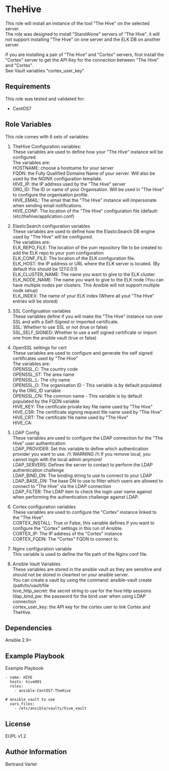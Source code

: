 TheHive
=========

This role will install an instance of the tool "The Hive" on the selected server.  
The role was designed to install "StandAlone" servers of "The Hive", it will not support installing "The Hive" on one server and the ELK DB on another server.  

If you are installing a pair of "The Hive" and "Cortex" servers, first install the "Cortex" server to get the API Key for the connection between "The Hive" and "Cortex".  
See Vault variables "cortex_user_key"  

Requirements
------------

This role was tested and validated for:

 - CentOS7

Role Variables
--------------

This role comes with 6 sets of variables:

 1) TheHive Configuration variables:  
    These variables are used to define how your "The Hive" instance will be configured.  
    The variables are:  
    HOSTNAME: choose a hostname for your server  
    FQDN: the Fully Qualified Domaine Name of your server. Will also be used by the NGINX configuration template.    
    HIVE_IP: the IP address used by the "The Hive" server  
    ORG_ID: The ID or name of your Organisation. Will be used in "The Hive" to configure the organisation profile.  
    HIVE_EMAIL: The email that the "The Hive" instance will impersonate when sending email notifications.  
    HIVE_CONF: The location of the "The Hive" configuration file (default: /etc/thehive/application.conf)  

 2) ElasticSearch configuration variables  
    These variables are used to define how the ElasticSearch DB engine used by "The Hive" will be configured.  
    The variables are:  
    ELK_REPO_FILE: The location of the yum repository file to be created to add the ELK repo to your yum configuration  
    ELK_CONF_FILE: The location of the ELK configuration file.  
    ELK_HOST: the IP address or URL where the ELK server is located. (By default this should be 127.0.0.1)  
    ELK_CLUSTER_NAME: The name you want to give to the ELK cluster  
    ELK_NODE_NAME: The name you want to give to the ELK node (You can have multiple nodes per clusters. This Ansible will not support multiple node setup)  
    ELK_INDEX: The name of your ELK index (Where all yout "The Hive" entries will be stored)  

 3) SSL Configruation variables  
    These variables define if you will make the "The Hive" instance run over SSL and with a Self-Signed or Imported certificate.  
    SSL: Whether to use SSL or not (true or false)  
    SSL_SELF_SIGNED: Whether to use a self signed certificate or import one from the ansible vault (true or false)  

 4) OpenSSL settings for cert  
    These variables are used to configure and generate the self signed certificates used by "The Hive"  
    The variables are:  
    OPENSSL_C: The country code  
    OPENSSL_ST: The area name  
    OPENSSL_L: The city name  
    OPENSSL_O: The organisation ID - This variable is by default populated by the ORG_ID variable  
    OPENSSL_CN: The common name - This variable is by default populated by the FQDN variable  
    HIVE_KEY: The certificate private key file name used by "The Hive"  
    HIVE_CSR: The certificate signing request file name used by "The Hive"  
    HIVE_CRT: The certificate file name used by "The Hive"  
    HIVE_CA:  

 5) LDAP Config  
    These variables are used to configure the LDAP connection for the "The Hive" user authentication  
    LDAP_PROVIDER: Set this variable to define which authentication provider you want to use. /!\ WARNING /!\ If you remove local, you cannot login with the local admin anymore!  
    LDAP_SERVERS: Defines the server to contact to perform the LDAP authentication challenge  
    LDAP_BIND_DN: The binding string to use to connect to your LDAP  
    LDAP_BASE_DN: The base DN to use to filter which users are allowed to connect to "The Hive" via the LDAP connection  
    LDAP_FILTER: The LDAP item to check the login user name against when performing the authentication challenge against LDAP.  

 6) Cortex configuration variables  
    These variables are used to configure the "Cortex" instance linked to the "The Hive".  
    CORTEX_INSTALL: True or False, this variable defines if you want to configure the "Cortex" settings in this run of Ansible.  
    CORTEX_IP: The IP address of the "Cortex" instance  
    CORTEX_FQDN: The "Cortex" FQDN to connect to.  

 7) Nginx configuration variable  
    This variable is used to define the file path of the Nginx conf file.  

 8) Ansible Vault Variables  
    These variables are stored in the ansible vault as they are sensitive and should not be stored in cleartext on your ansible server.  
    You can create a vault by using the command: ansible-vault create /path/to/vault/file  
    hive_http_secret: the secret string to use for the hive http sessions  
    ldap_bind_pw: the password for the bind user when using LDAP connection  
    cortex_user_key: the API key for the cortex user to link Cortex and TheHive.  

Dependencies
------------

Ansible 2.9+

Example Playbook
----------------

Example Playbook

    - name: HIVE
      hosts: hive001
      roles:
        - ansible-CentOS7-TheHive

    # ansible vault to use
      vars_files:
        - /etc/ansible/vaults/hive_vault

License
-------

EUPL v1.2

Author Information
------------------

Bertrand Varlet
